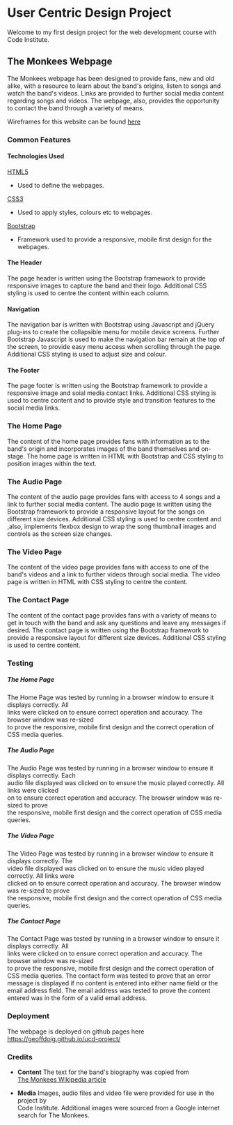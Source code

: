# User Centric Design Project

Welcome to my first design project for the web development course with 
Code Institute.

## The Monkees Webpage

The Monkees webpage has been designed to provide fans, new and old alike,
with a resource to learn about the band's origins, listen to songs and watch 
the band's videos. Links are provided to further social media content regarding
songs and videos. The webpage, also, provides the opportunity to contact the band
through a variety of means.

Wireframes for this website can be found [here](/ucd-wireframes.pdf)

### Common Features

#### Technologies Used

[HTML5](https://developer.mozilla.org/en-US/docs/Web/Guide/HTML/HTML5)
   * Used to define the webpages.

[CSS3](https://developer.mozilla.org/en-US/docs/Web/CSS/CSS3)
   * Used to apply styles, colours etc to webpages.

[Bootstrap](https://getbootstrap.com/docs/3.3/)
   * Framework used to provide a responsive, mobile first design for the webpages.

#### The Header

The page header is written using the Bootstrap framework to provide responsive images
to capture the band and their logo. Additional CSS styling is used to centre the content
within each column.

#### Navigation

The navigation bar is written with Bootstrap using Javascript and jQuery plug-ins to 
create the collapsible menu for mobile device screens. Further Bootstrap Javascript
is used to make the navigation bar remain at the top of the screen, to provide easy 
menu access when scrolling through the page. Additional CSS styling is used to adjust
size and colour.

#### The Footer

The page footer is written using the Bootstrap framework to provide a responsive image
and soial media contact links. Additional CSS styling is used to centre content and to
provide style and transition features to the social media links.

### The Home Page

The content of the home page provides fans with information as to the band's origin and
incorporates images of the band themselves and on-stage. The home page is written in HTML
with Bootstrap and CSS styling to position images within the text.

### The Audio Page

The content of the audio page provides fans with access to 4 songs and a link to further
social media content. The audio page is written using the Bootstrap framework to provide a
responsive layout for the songs on different size devices. Additional CSS styling is used
to centre content and ,also, implements flexbox design to wrap the song thumbnail images
and controls as the screen size changes. 

### The Video Page

The content of the video page provides fans with access to one of the band's videos and a
link to further videos through social media. The video page is written in HTML with CSS 
styling to centre the content.

### The Contact Page

The content of the contact page provides fans with a variety of means to get in touch with
the band and ask any questions and leave any messages if desired. The contact page is written
using the Bootstrap framework to provide a responsive layout for different size devices. 
Additional CSS styling is used to centre content.

### Testing

##### The Home Page

The Home Page was tested by running in a browser window to ensure it displays correctly. All  
links were clicked on to ensure correct operation and accuracy. The browser window was re-sized  
to prove the responsive, mobile first design and the correct operation of CSS media queries.

##### The Audio Page

The Audio Page was tested by running in a browser window to ensure it displays correctly. Each  
audio file displayed was clicked on to ensure the music played correctly. All links were clicked  
on to ensure correct operation and accuracy. The browser window was re-sized to prove  
the responsive, mobile first design and the correct operation of CSS media queries.

##### The Video Page

The Video Page was tested by running in a browser window to ensure it displays correctly. The  
video file displayed was clicked on to ensure the music video played correctly. All links were  
clicked on to ensure correct operation and accuracy. The browser window was re-sized to prove  
the responsive, mobile first design and the correct operation of CSS media queries.

##### The Contact Page

The Contact Page was tested by running in a browser window to ensure it displays correctly. All  
links were clicked on to ensure correct operation and accuracy. The browser window was re-sized  
to prove the responsive, mobile first design and the correct operation of CSS media queries.
The contact form was tested to prove that an error message is displayed if no content is entered
into either name field or the email address field. The email address was tested to prove the 
content entered was in the form of a valid email address.

### Deployment

The webpage is deployed on github pages here https://geoffdoig.github.io/ucd-project/

### Credits

* __Content__ The text for the band's biography was copied from  
 [The Monkees Wikipedia article](https://en.wikipedia.org/wiki/The_Monkees)  

* __Media__  Images, audio files and video file were provided for use in the project by  
 Code Institute. Additional images were sourced from a Google internet search for The Monkees.
